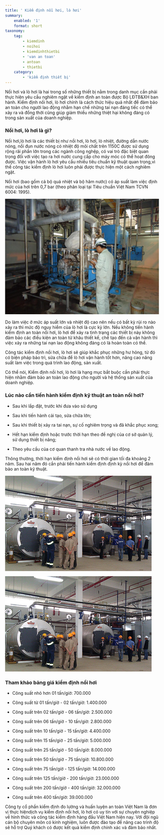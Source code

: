 ```yaml
---
title: ' Kiểm định nồi hơi, lò hơi'
summary:
    enabled: '1'
    format: short
taxonomy:
    tag:
        - kiemdinh
        - noihoi
        - kiemdinhthietbi
        - 'van an toan'
        - antoan
        - thietbi
    category:
        - 'kiểm định thiết bị'
---
```


Nồi hơi và lò hơi là hai trong số những thiết bị nằm trong danh mục cần phải thực hiện yêu cầu nghiêm ngặt về kiểm định an toàn được Bộ LĐTB&XH ban hành. Kiểm định nồi hơi, lò hơi chính là cách thức hiệu quả nhất để đảm bảo an toàn cho người lao động nhằm hạn chế những tai nạn đáng tiếc có thể xảy ra và đồng thời cũng giúp giảm thiểu những thiệt hại không đáng có trong sản xuất của doanh nghiệp.

### Nồi hơi, lò hơi là gì?

Nồi hơi,lò hơi là các thiết bị như nồi hơi, lò hơi, lò nhiệt, đường dẫn nước nóng, nồi đun nước nóng có nhiệt độ môi chất trên 1150C được sử dụng rộng rãi phần lớn trong các ngành công nghệp, có vai trò đặc biệt quan trọng đối với việc tạo ra hơi nước cung cấp cho máy móc có thể hoạt đông được. Việc vận hành lò hơi yêu cầu nhiều tiêu chuẩn kỹ thuật quan trọng,vì thế công tác kiểm định lò hơi luôn phải được thực hiện một cách nghiêm ngặt.

Nồi hơi (bao gồm cả bộ quá nhiệt và bộ hâm nước) có áp suất làm việc định mức của hơi trên 0,7 bar (theo phân loại tại Tiêu chuẩn Việt Nam TCVN 6004: 1995).

![kiem dinh noi hoi 1](kiem-dinh-noi-hoi-1-1024x768.jpg)

Do làm việc ở mức áp suất lớn và nhiệt độ cao nên nếu có bất kỳ rủi ro nào xảy ra thì mức độ nguy hiểm của lò hơi là cực kỳ lớn. Nếu không tiến hành kiểm định an toàn nồi hơi, lò hơi để xảy ra tình trạng các thiết bị này không đảm bảo các điều kiện an toàn từ khâu thiết kế, chế tạo đến cả vận hành thì việc xảy ra những tai nạn lao động không đáng có là hoàn toàn có thể.

Công tác kiểm định nồi hơi, lò hơi sẽ giúp khắc phục những hư hỏng, từ đó có biện pháp bảo trì, sửa chữa để lò hơi vận hành tốt hơn, nâng cao năng suất làm việc trong quá trình lao động, sản xuất.

Có thể nói, Kiểm định nồi hơi, lò hơi là hạng mục bắt buộc cần phải thực hiện nhằm đảm bảo an toàn lao động cho người và hệ thống sản xuất của doanh nghiệp.

### Lúc nào cần tiến hành kiểm định kỹ thuật an toàn nồi hơi?

- Sau khi lắp đặt, trước khi đưa vào sử dụng

- Sau khi tiến hành cải tạo, sửa chữa lớn;

- Sau khi thiết bị xảy ra tai nạn, sự cố nghiêm trọng và đã khắc phục xong;

- Hết hạn kiểm định hoặc trước thời hạn theo đề nghị của cơ sở quản lý, sử dụng thiết bị nâng;

- Theo yêu cầu của cơ quan thanh tra nhà nước về lao động.

Thông thường, thời hạn kiểm định nồi hơi sẽ có thời gian tối đa khoảng 2 năm. Sau hai năm đó cần phải tiến hành kiểm định định kỳ nồi hơi để đảm bảo an toàn kỹ thuật.

![kiem dinh binh chiu ap luc 1](kiem-dinh-noi-hoi.jpg)

![kiem dinh noi hoi](kiem-dinh-noi-hoi.jpg)

### Tham khảo bảng giá kiểm định nồi hơi

- Công suất nhỏ hơn 01 tấn/giờ: 700.000

- Công suất từ 01 tấn/giờ - 02 tấn/giờ: 1.400.000

- Công suất trên 02 tấn/giờ - 06 tấn/giờ: 2.500.000

- Công suất trên 06 tấn/giờ - 10 tấn/giờ: 2.800.000

- Công suất trên 10 tấn/giờ - 15 tấn/giờ: 4.400.000

- Công suất trên 15 tấn/giờ - 25 tấn/giờ: 5.000.000

- Công suất trên 25 tấn/giờ - 50 tấn/giờ: 8.000.000

- Công suất trên 50 tấn/giờ - 75 tấn/giờ: 10.800.000

- Công suất trên 75 tấn/giờ - 125 tấn/giờ: 14.000.000

- Công suất trên 125 tấn/giờ - 200 tấn/giờ: 23.000.000

- Công suất trên 200 tấn/giờ - 400 tấn/giờ: 32.000.000

- Công suất trên 400 tấn/giờ: 39.000.000

Công ty cổ phần kiểm định đo lường và huấn luyện an toàn Việt Nam là đơn vị thực hiệndịch vụ kiểm định nồi hơi, lò hơi có uy tín với sự chuyên nghiệp về hình thức và công tác kiểm định hàng đầu Việt Nam hiện nay. Với đội ngũ cán bộ chuyên môn có kinh nghiệm, luôn được đào tạo để nâng cao trình độ sẽ hỗ trợ Quý khách có được kết quả kiểm định chính xác và đảm bảo nhất.